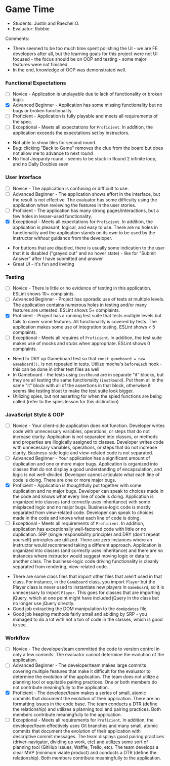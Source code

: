 # Game Time
* Students: Justin and Raechel O.
* Evaluator: Robbie

Comments:
* There seemed to be too much time spent polishing the UI - we are FE developers after all, but the learning goals for this project were not UI focused - the focus should be on OOP and testing - some major features were not finished.
* In the end, knowledge of OOP was demonstrated well.

### Functional Expectations

* [ ] Novice - Application is unplayable due to lack of functionality or broken logic.
* [X] Advanced Beginner - Application has some missing functionality but no bugs or broken functionality.
* [ ] Proficient - Application is fully playable and meets all requirements of the spec.
* [ ] Exceptional - Meets all expectations for `Proficient`. In addition, the application exceeds the expectations set by instructors.

- Not able to show tiles for second round.
- Bug: clicking "Back to Game" removes the clue from the board but does not allow me to advance to next round
- No final Jeopardy round - seems to be stuck in Round 2 infinite loop, and no Daily Doubles seen

### User Interface

* [ ] Novice - The application is confusing or difficult to use.
* [ ] Advanced Beginner - The application shows effort in the interface, but the result is not effective. The evaluator has some difficulty using the application when reviewing the features in the user stories.
* [ ] Proficient - The application has many strong pages/interactions, but a few holes in lesser-used functionality.
* [X] Exceptional -  Meets all expectations for `Proficient`. In addition, the application is pleasant, logical, and easy to use. There are no holes in functionality and the application stands on its own to be used by the instructor _without_ guidance from the developer.

- For buttons that are disabled, there is usually some indication to the user that it is disabled ("grayed out" and no hover state) - like for "Submit Answer" after I have submitted and answer
- Great UI - it's fun and inviting


### Testing

* [ ] Novice - There is little or no evidence of testing in this application. ESLint shows 10+ complaints.
* [ ] Advanced Beginner - Project has sporadic use of tests at multiple levels. The application contains numerous holes in testing and/or many features are untested. ESLint shows 5+ complaints.
* [X] Proficient - Project has a running test suite that tests multiple levels but fails to cover some features. All functionality is covered by tests. The application makes some use of integration testing. ESLint shows < 5 complaints.
* [ ] Exceptional - Meets all requires of `Proficient`. In addition, the test suite makes use of mocks and stubs when appropriate. ESLint shows 0 complaints.

- Need to DRY up Gameboard test so that `const gameboard = new Gameboard();` is not repeated in tests. Utilize mocha's `beforeEach` hook - this can be done in other test files as well
- In Gameboard - the tests using `instRound` are in separate "it" blocks, but they are all testing the same functionality (`instRound`). Put them all in the same "it" block with all of the assertions in that block, otherwise it seems like testing bloat to make the test suite look bigger.
- Utilizing spies, but not asserting for when the spied functions are being called (refer to the spies lesson for this distinction)


### JavaScript Style & OOP

* [ ] Novice - Your client-side application does not function. Developer writes code with unnecessary variables, operations, or steps that do not increase clarity. Application is not separated into classes, or methods and properties are illogically assigned to classes. Developer writes code with unnecessary variables, operations, or steps that do not increase clarity. Business-side logic and view-related code is not separated.
* [ ] Advanced Beginner - Your application has a significant amount of duplication and one or more major bugs. Application is organized into classes that do not display a good understanding of encapsulation, and logic is not well-divided. Developer cannot articulate what each line of code is doing. There are one or more major bugs.
* [X] Proficient - Application is thoughtfully put together with some duplication and no major bugs. Developer can speak to choices made in the code and knows what every line of code is doing. Application is organized into classes (and correctly uses inheritance) with some misplaced logic and no major bugs. Business-logic code is mostly separated from view-related code. Developer can speak to choices made in the code and knows what each line of code is doing.
* [ ] Exceptional - Meets all requirements of `Proficient`. In addition, application has exceptionally well-factored code with little or no duplication. SRP (single responsibility principle) and DRY (don't repeat yourself) principles are utilized. There are _zero_ instances where an instructor would recommend taking a different approach. Application is organized into classes (and correctly uses inheritance) and there are no instances where instructor would suggest moving logic or data to another class. The business-logic code driving functionality is cleanly separated from rendering, view-related code.

- There are some class files that import other files that aren't used in that class. For instance, in the `Gameboard` class, you import `Player` but the Player class is never used to instantiate new players in `Gameboard`, so it is unnecessary to import `Player`. This goes for classes that are importing jQuery, which at one point might have included jQuery in the class but no longer use jQuery directly.
- Good job extracting the DOM manipulation to the `domUpdates` file
- Good job keeping methods fairly small and abiding by SRP - you managed to do a lot with not a ton of code in the classes, which is good to see.

### Workflow
* [ ] Novice - The developer/team committed the code to version control in only a few commits. The evaluator cannot determine the evolution of the application.
* [ ] Advanced Beginner - The developer/team makes large commits covering multiple features that make it difficult for the evaluator to determine the evolution of the application. The team does not utilize a planning tool or equitable pairing practices. One or both members do not contribute meaningfully to the application.
* [X] Proficient - The developer/team makes a series of small, atomic commits that document the evolution of their application. There are no formatting issues in the code base. The team conducts a DTR (define the relationship) and utilizes a planning tool and pairing practices. Both members contribute meaningfully to the application.
* [ ] Exceptional - Meets all requirements for `Proficient`. In addition, the developer/team effectively uses Git branches and many small, atomic commits that document the evolution of their application with descriptive commit messages. The team displays good pairing practices (driver-navigator, dividing up work, etc) and utilizes some sort of planning tool (GitHub issues, Waffle, Trello, etc). The team develops a clear MVP (minimum viable product) and conducts a DTR (define the relationship). Both members contribute meaningfully to the application.

